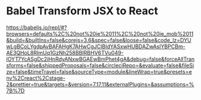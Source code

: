 # Babel Transform JSX to React

https://babeljs.io/repl/#?browsers=defaults%2C%20not%20ie%2011%2C%20not%20ie_mob%2011&build=&builtIns=false&corejs=3.6&spec=false&loose=false&code_lz=DYUwLgBCoLYgdpAvBAFAHgK7AHwCgJCIBIdYASxwHUBDAZwAsIYBPCBm-AE3QHoL8RImUq1GzNh258BBIRBHV6TVu049-lOYT7YcASgDc2iHnRdyANxwBGAEwBmPhet4gA&debug=false&forceAllTransforms=false&shippedProposals=false&circleciRepo=&evaluate=false&fileSize=false&timeTravel=false&sourceType=module&lineWrap=true&presets=env%2Creact%2Cstage-2&prettier=true&targets=&version=7.17.11&externalPlugins=&assumptions=%7B%7D